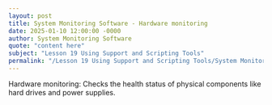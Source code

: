 ```yaml
---
layout: post
title: System Monitoring Software - Hardware monitoring
date: 2025-01-10 12:00:00 -0000
author: System Monitoring Software
quote: "content here"
subject: "Lesson 19 Using Support and Scripting Tools"
permalink: "/Lesson 19 Using Support and Scripting Tools/System Monitoring Software/System Monitoring Software - Hardware monitoring"
---
```


Hardware monitoring: Checks the health status of physical components like hard drives and power supplies.
